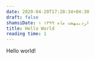 ```yaml
---
date: 2020-04-20T17:28:34+04:30
draft: false
shamsiDate: ۱ اردیبهشت ماه ۱۳۹۹
title: Hello World
reading time: 1
---
```


Hello world!
